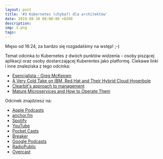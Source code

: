```yaml
---
layout: post
title: '#3 Kubernetes (chyba?) dla architektów'
date: 2019-08-30 08:00:00 +0200
description: 
img: 3.png
tags: 
---
```

Mięso od 16:24, za bardzo się rozgadaliśmy na wstęp! ;-)

Temat odcinka to Kubernetes z dwóch punktów widzenia – osoby piszącej aplikacji oraz osoby dostarczającej Kuberentes jako platformę.
Ciekawe linki i inne znaleziska z tego odcinka:

- [Esencjalista - Greg McKeown](http://lubimyczytac.pl/ksiazka/274606/esencjalista)
- [A Very Cold Take on IBM, Red Hat and Their Hybrid Cloud Hyperbole](https://www.platformonomics.com/2019/07/a-very-cold-take-on-ibm-red-hat-and-their-hybrid-cloud-hyperbole/)
- [Clearbit's approach to management](https://blog.clearbit.com/managers-handbook-tldr/)
- [Mature Microservices and How to Operate Them](https://www.infoq.com/presentations/microservices-financial-times)

Odcinek znajdziesz na:

- [Apple Podcasts](https://podcasts.apple.com/pl/podcast/kubernetes-chyba-dla-architekt%C3%B3w/id1477067604?i=1000448126848&l=pl)
- [anchor.fm](https://anchor.fm/patoarchitekciio/episodes/Kubernetes-chyba--dla-architektw-e55b8t)
- [Spotify](https://open.spotify.com/episode/3AvxWTHDjDX1jCXHOdLgGb)
- [YouTube](https://www.youtube.com/watch?v=IimKeRDiWXo)
- [Pocket Casts](https://pca.st/16k1)
- [Breaker](https://www.breaker.audio/patoarchitekci)
- [Google Podcasts](https://podcasts.google.com/?feed=aHR0cHM6Ly9hbmNob3IuZm0vcy84NzIwMTBjL3BvZGNhc3QvcnNz&episode=ZTllNGIzYjMtNWIxOC0yYmQzLTQ5MWUtMWJmYzhiYTU0MjNh)
- [RadioPublic](https://radiopublic.com/patoarchitekci-6BJROa/ep/s1!ed381)
- [Overcast](https://overcast.fm/+TnuaKvuf0)
